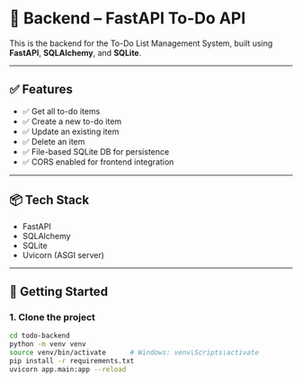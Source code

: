 # 🧠 Backend – FastAPI To-Do API

This is the backend for the To-Do List Management System, built using **FastAPI**, **SQLAlchemy**, and **SQLite**.

---

## ✅ Features

- ✅ Get all to-do items
- ✅ Create a new to-do item
- ✅ Update an existing item
- ✅ Delete an item
- ✅ File-based SQLite DB for persistence
- ✅ CORS enabled for frontend integration

---

## 📦 Tech Stack

- FastAPI
- SQLAlchemy
- SQLite
- Uvicorn (ASGI server)

---

## 🚀 Getting Started

### 1. Clone the project

```bash
cd todo-backend
python -m venv venv
source venv/bin/activate      # Windows: venv\Scripts\activate
pip install -r requirements.txt
uvicorn app.main:app --reload
```
